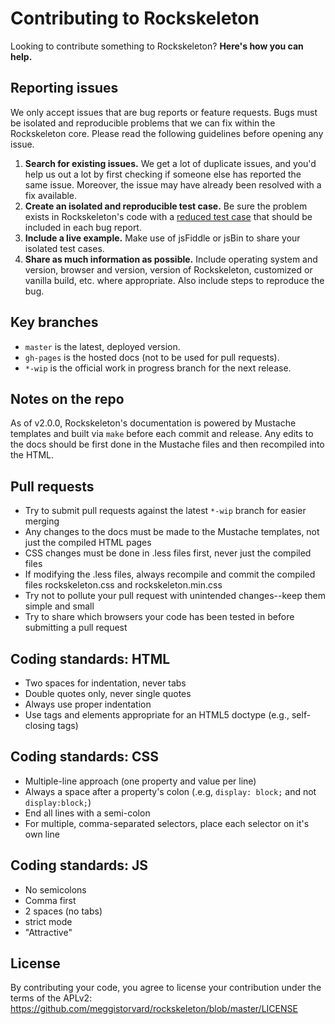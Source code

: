 # Contributing to Rockskeleton

Looking to contribute something to Rockskeleton? **Here's how you can help.**



## Reporting issues

We only accept issues that are bug reports or feature requests. Bugs must be isolated and reproducible problems that we can fix within the Rockskeleton core. Please read the following guidelines before opening any issue.

1. **Search for existing issues.** We get a lot of duplicate issues, and you'd help us out a lot by first checking if someone else has reported the same issue. Moreover, the issue may have already been resolved with a fix available.
2. **Create an isolated and reproducible test case.** Be sure the problem exists in Rockskeleton's code with a [reduced test case](http://css-tricks.com/reduced-test-cases/) that should be included in each bug report.
3. **Include a live example.** Make use of jsFiddle or jsBin to share your isolated test cases.
4. **Share as much information as possible.** Include operating system and version, browser and version, version of Rockskeleton, customized or vanilla build, etc. where appropriate. Also include steps to reproduce the bug.



## Key branches

- `master` is the latest, deployed version.
- `gh-pages` is the hosted docs (not to be used for pull requests).
- `*-wip` is the official work in progress branch for the next release.



## Notes on the repo

As of v2.0.0, Rockskeleton's documentation is powered by Mustache templates and built via `make` before each commit and release. Any edits to the docs should be first done in the Mustache files and then recompiled into the HTML.



## Pull requests

- Try to submit pull requests against the latest `*-wip` branch for easier merging
- Any changes to the docs must be made to the Mustache templates, not just the compiled HTML pages
- CSS changes must be done in .less files first, never just the compiled files
- If modifying the .less files, always recompile and commit the compiled files rockskeleton.css and rockskeleton.min.css
- Try not to pollute your pull request with unintended changes--keep them simple and small
- Try to share which browsers your code has been tested in before submitting a pull request



## Coding standards: HTML

- Two spaces for indentation, never tabs
- Double quotes only, never single quotes
- Always use proper indentation
- Use tags and elements appropriate for an HTML5 doctype (e.g., self-closing tags)



## Coding standards: CSS

- Multiple-line approach (one property and value per line)
- Always a space after a property's colon (.e.g, `display: block;` and not `display:block;`)
- End all lines with a semi-colon
- For multiple, comma-separated selectors, place each selector on it's own line



## Coding standards: JS

- No semicolons
- Comma first
- 2 spaces (no tabs)
- strict mode
- "Attractive"



## License

By contributing your code, you agree to license your contribution under the terms of the APLv2: https://github.com/meggistorvard/rockskeleton/blob/master/LICENSE
